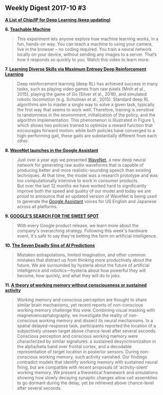 ## Weekly Digest 2017-10 \#3

**[A List of Chip/IP for Deep Learning (keep updating)](https://basicmi.github.io/Deep-Learning-Processor-List/)**



**6. [Teachable Machine](https://teachablemachine.withgoogle.com/)**
> This experiment lets anyone explore how machine learning works, in a fun, hands-on way. You can teach a machine to using your camera, live in the browser – no coding required. You train a neural network locally on your device, without sending any images to a server. That’s how it responds so quickly to you. Watch this video to learn more:

**7. [Learning Diverse Skills via Maximum Entropy Deep Reinforcement Learning](http://bair.berkeley.edu/blog/2017/10/06/soft-q-learning/)**
> Deep reinforcement learning (deep RL) has achieved success in many tasks, such as playing video games from raw pixels (Mnih et al., 2015), playing the game of Go (Silver et al., 2016), and simulated robotic locomotion (e.g. Schulman et al., 2015). Standard deep RL algorithms aim to master a single way to solve a given task, typically the first way that seems to work well. Therefore, training is sensitive to randomness in the environment, initialization of the policy, and the algorithm implementation. This phenomenon is illustrated in Figure 1, which shows two policies trained to optimize a reward function that encourages forward motion: while both policies have converged to a high-performing gait, these gaits are substantially different from each other.

**8. [WaveNet launches in the Google Assistant]()**
> Just over a year ago we presented [WaveNet](https://deepmind.com/blog/wavenet-generative-model-raw-audio/), a new deep neural network for generating raw audio waveforms that is capable of producing better and more realistic-sounding speech than existing techniques. At that time, the model was a research prototype and was too computationally intensive to work in consumer products.  
> But over the last 12 months we have worked hard to significantly improve both the speed and quality of our model and today we are proud to announce that an updated version of WaveNet is being used to generate the [Google Assistant](https://www.blog.google/products/assistant/google-assistant-powering-our-new-family-hardware/) voices for US English and Japanese across all platforms.

**9. [GOOGLE’S SEARCH FOR THE SWEET SPOT](https://stratechery.com/2017/googles-search-for-the-sweet-spot/)**
> With every Google product release, we learn more about the company's overarching strategy. Following this week's hardware event, it's safe to say they're betting the farm on artificial intelligence.

**10. [The Seven Deadly Sins of AI Predictions](https://www.technologyreview.com/s/609048/the-seven-deadly-sins-of-ai-predictions/)**
> Mistaken extrapolations, limited imagination, and other common mistakes that distract us from thinking more productively about the future.
> We are surrounded by hysteria about the future of artificial intelligence and robotics—hysteria about how powerful they will become, how quickly, and what they will do to jobs.

**11. [A theory of working memory without consciousness or sustained activity](https://elifesciences.org/articles/23871#774236895383547905-tw#1507396709455)**
> Working memory and conscious perception are thought to share similar brain mechanisms, yet recent reports of non-conscious working memory challenge this view. Combining visual masking with magnetoencephalography, we investigate the reality of non-conscious working memory and dissect its neural mechanisms. In a spatial delayed-response task, participants reported the location of a subjectively unseen target above chance-level after several seconds. Conscious perception and conscious working memory were characterized by similar signatures: a sustained desynchronization in the alpha/beta band over frontal cortex, and a decodable representation of target location in posterior sensors. During non-conscious working memory, such activity vanished. Our findings contradict models that identify working memory with sustained neural firing, but are compatible with recent proposals of ‘activity-silent’ working memory. We present a theoretical framework and simulations showing how slowly decaying synaptic changes allow cell assemblies to go dormant during the delay, yet be retrieved above chance-level after several seconds.


